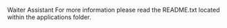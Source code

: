 Waiter Assistant
For more information please read the README.txt located within the applications folder.
